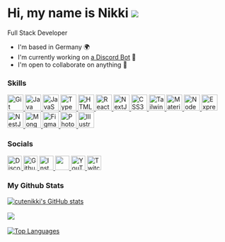 Hi, my name is Nikki ![](https://user-images.githubusercontent.com/18350557/176309783-0785949b-9127-417c-8b55-ab5a4333674e.gif)
=
Full Stack Developer


* I'm based in Germany 🌍
* I'm currently working on [a Discord Bot](https://github.com/CuteNikki/discord-bot) 🚀
* I'm open to collaborate on anything 🤝

### Skills

  <p align='left'>
        <a href='https://git-scm.com/' target='_blank' rel='noreferrer'>
          <img
            src='https://raw.githubusercontent.com/danielcranney/readme-generator/main/public/icons/skills/git-colored.svg'
            width='36'
            height='36'
            alt='Git'
          />
        </a>
        <a href='https://www.oracle.com/java/' target='_blank' rel='noreferrer'>
          <img
            src='https://raw.githubusercontent.com/danielcranney/readme-generator/main/public/icons/skills/java-colored.svg'
            width='36'
            height='36'
            alt='Java'
          />
        </a>
        <a href='https://developer.mozilla.org/en-US/docs/Web/JavaScript' target='_blank' rel='noreferrer'>
          <img
            src='https://raw.githubusercontent.com/danielcranney/readme-generator/main/public/icons/skills/javascript-colored.svg'
            width='36'
            height='36'
            alt='JavaScript'
          />
        </a>
        <a href='https://www.typescriptlang.org/' target='_blank' rel='noreferrer'>
          <img
            src='https://raw.githubusercontent.com/danielcranney/readme-generator/main/public/icons/skills/typescript-colored.svg'
            width='36'
            height='36'
            alt='TypeScript'
          />
        </a>
        <a href='https://developer.mozilla.org/en-US/docs/Glossary/HTML5' target='_blank' rel='noreferrer'>
          <img
            src='https://raw.githubusercontent.com/danielcranney/readme-generator/main/public/icons/skills/html5-colored.svg'
            width='36'
            height='36'
            alt='HTML5'
          />
        </a>
        <a href='https://reactjs.org/' target='_blank' rel='noreferrer'>
          <img
            src='https://raw.githubusercontent.com/danielcranney/readme-generator/main/public/icons/skills/react-colored.svg'
            width='36'
            height='36'
            alt='React'
          />
        </a>
        <a href='https://nextjs.org/docs' target='_blank' rel='noreferrer'>
          <img
            src='https://raw.githubusercontent.com/danielcranney/readme-generator/main/public/icons/skills/nextjs-colored-dark.svg'
            width='36'
            height='36'
            alt='NextJs'
          />
        </a>
        <a href='https://www.w3.org/TR/CSS/#css' target='_blank' rel='noreferrer'>
          <img
            src='https://raw.githubusercontent.com/danielcranney/readme-generator/main/public/icons/skills/css3-colored.svg'
            width='36'
            height='36'
            alt='CSS3'
          />
        </a>
        <a href='https://tailwindcss.com/' target='_blank' rel='noreferrer'>
          <img
            src='https://raw.githubusercontent.com/danielcranney/readme-generator/main/public/icons/skills/tailwindcss-colored.svg'
            width='36'
            height='36'
            alt='TailwindCSS'
          />
        </a>
        <a href='https://mui.com/' target='_blank' rel='noreferrer'>
          <img
            src='https://raw.githubusercontent.com/danielcranney/readme-generator/main/public/icons/skills/materialui-colored.svg'
            width='36'
            height='36'
            alt='Material UI'
          />
        </a>
        <a href='https://nodejs.org/en/' target='_blank' rel='noreferrer'>
          <img
            src='https://raw.githubusercontent.com/danielcranney/readme-generator/main/public/icons/skills/nodejs-colored.svg'
            width='36'
            height='36'
            alt='NodeJS'
          />
        </a>
        <a href='https://expressjs.com/' target='_blank' rel='noreferrer'>
          <img
            src='https://raw.githubusercontent.com/danielcranney/readme-generator/main/public/icons/skills/express-colored-dark.svg'
            width='36'
            height='36'
            alt='Express'
          />
        </a>
        <a href='https://docs.nestjs.com/' target='_blank' rel='noreferrer'>
          <img
            src='https://raw.githubusercontent.com/danielcranney/readme-generator/main/public/icons/skills/nestjs-colored.svg'
            width='36'
            height='36'
            alt='NestJS'
          />
        </a>
        <a href='https://www.mongodb.com/' target='_blank' rel='noreferrer'>
          <img
            src='https://raw.githubusercontent.com/danielcranney/readme-generator/main/public/icons/skills/mongodb-colored.svg'
            width='36'
            height='36'
            alt='MongoDB'
          />
        </a>
        <a href='https://www.figma.com/' target='_blank' rel='noreferrer'>
          <img
            src='https://raw.githubusercontent.com/danielcranney/readme-generator/main/public/icons/skills/figma-colored.svg'
            width='36'
            height='36'
            alt='Figma'
          />
        </a>
        <a href='https://www.adobe.com/uk/products/photoshop.html' target='_blank' rel='noreferrer'>
          <img
            src='https://raw.githubusercontent.com/danielcranney/readme-generator/main/public/icons/skills/photoshop-colored-dark.svg'
            width='36'
            height='36'
            alt='Photoshop'
          />
        </a>
        <a href='https://www.adobe.com/uk/products/illustrator.html' target='_blank' rel='noreferrer'>
          <img
            src='https://raw.githubusercontent.com/danielcranney/readme-generator/main/public/icons/skills/illustrator-colored-dark.svg'
            width='36'
            height='36'
            alt='Illustrator'
          />
        </a>
      </p>


### Socials

<p align='left'>
        <a href='https://discord.com/users/cutenikki' target='_blank' rel='noreferrer'>
          <img src='https://raw.githubusercontent.com/danielcranney/readme-generator/main/public/icons/socials/discord.svg' alt='Discord' width='32' height='32' />
        </a>
        <a href='https://www.github.com/cutenikki' target='_blank' rel='noreferrer'>
          <picture>
            <source
              media='(prefers-color-scheme: dark)'
              srcset='https://raw.githubusercontent.com/danielcranney/readme-generator/main/public/icons/socials/github-dark.svg'
            />
            <source
              media='(prefers-color-scheme: light)'
              srcset='https://raw.githubusercontent.com/danielcranney/readme-generator/main/public/icons/socials/github.svg'
            />
            <img src='https://raw.githubusercontent.com/danielcranney/readme-generator/main/public/icons/socials/github.svg' alt='Github' width='32' height='32' />
          </picture>
        </a>
        <a href='http://www.instagram.com/blushingnikki' target='_blank' rel='noreferrer'>
          <img src='https://raw.githubusercontent.com/danielcranney/readme-generator/main/public/icons/socials/instagram.svg' alt='Instagram' width='32' height='32' />
        </a>
        <a href='https://www.x.com/blushingnikki' target='_blank' rel='noreferrer'>
          <picture>
            <source
              media='(prefers-color-scheme: dark)'
              srcset='https://raw.githubusercontent.com/danielcranney/readme-generator/main/public/icons/socials/twitter-dark.svg'
            />
            <source
              media='(prefers-color-scheme: light)'
              srcset='https://raw.githubusercontent.com/danielcranney/readme-generator/main/public/icons/socials/twitter.svg'
            />
            <img src='https://raw.githubusercontent.com/danielcranney/readme-generator/main/public/icons/socials/twitter.svg' width='32' height='32' />
          </picture>
        </a>
        <a href='https://www.youtube.com/@CutestNikki' target='_blank' rel='noreferrer'>
          <img src='https://raw.githubusercontent.com/danielcranney/readme-generator/main/public/icons/socials/youtube.svg' alt='YouTube' width='32' height='32' />
        </a>
        <a href='https://www.twitch.tv/cutenikki' target='_blank' rel='noreferrer'>
          <img src='https://raw.githubusercontent.com/danielcranney/readme-generator/main/public/icons/socials/twitch.svg' alt='Twitch' width='32' height='32' />
        </a>
      </p>

### My Github Stats

<a href='https://www.github.com/cutenikki'>
  <img
    src='https://github-readme-stats.vercel.app/api?username=cutenikki&show_icons=true&hide=&count_private=true&title_color=ec4899&text_color=ffffff&icon_color=ec4899&bg_color=181824&hide_border=true&show_icons=true'
    alt="cutenikki's GitHub stats"
  />
</a>
<br><br />
<a href='https://www.github.com/cutenikki'>
  <img src='https://github-readme-streak-stats.herokuapp.com/?user=cutenikki&stroke=ffffff&background=181824&ring=ec4899&fire=ec4899&currStreakNum=ffffff&currStreakLabel=ec4899&sideNums=ffffff&sideLabels=ffffff&dates=ffffff&hide_border=true' />
</a>
<br><br />
<a href='https://www.github.com/cutenikki' align='left'>
  <img
    src='https://github-readme-stats.vercel.app/api/top-langs/?username=cutenikki&langs_count=10&title_color=ec4899&text_color=ffffff&icon_color=ec4899&bg_color=181824&hide_border=true&locale=en&custom_title=Top%20%Languages'
    alt='Top Languages'
  />
</a>
<br><br />
